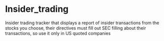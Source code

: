 
# Insider_trading
Insider trading tracker that displays a report of insider transactions from the stocks you choose, their directives must fill out SEC filling about their transactions, so use it only in US quoted companies

